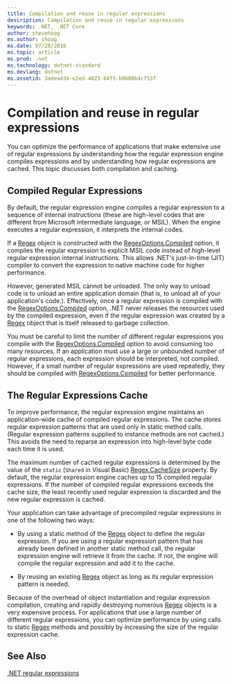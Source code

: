 ```yaml
---
title: Compilation and reuse in regular expressions
description: Compilation and reuse in regular expressions
keywords: .NET, .NET Core
author: stevehoag
ms.author: shoag
ms.date: 07/28/2016
ms.topic: article
ms.prod: .net
ms.technology: dotnet-standard
ms.devlang: dotnet
ms.assetid: 3adea434-e2ed-4023-b4f5-b0608b4cf53f
---
```


# Compilation and reuse in regular expressions

You can optimize the performance of applications that make extensive use of regular expressions by understanding how the regular expression engine compiles expressions and by understanding how regular expressions are cached. This topic discusses both compilation and caching.

## Compiled Regular Expressions

By default, the regular expression engine compiles a regular expression to a sequence of internal instructions (these are high-level codes that are different from Microsoft intermediate language, or MSIL). When the engine executes a regular expression, it interprets the internal codes.

If a [Regex](xref:System.Text.RegularExpressions.Regex) object is constructed with the [RegexOptions.Compiled](xref:System.Text.RegularExpressions.RegexOptions.Compiled) option, it compiles the regular expression to explicit MSIL code instead of high-level regular expression internal instructions. This allows .NET's just-in-time (JIT) compiler to convert the expression to native machine code for higher performance.

However, generated MSIL cannot be unloaded. The only way to unload code is to unload an entire application domain (that is, to unload all of your application's code.). Effectively, once a regular expression is compiled with the [RegexOptions.Compiled](xref:System.Text.RegularExpressions.RegexOptions.Compiled) option, .NET never releases the resources used by the compiled expression, even if the regular expression was created by a [Regex](xref:System.Text.RegularExpressions.Regex) object that is itself released to garbage collection.

You must be careful to limit the number of different regular expressions you compile with the [RegexOptions.Compiled](xref:System.Text.RegularExpressions.RegexOptions.Compiled) option to avoid consuming too many resources. If an application must use a large or unbounded number of regular expressions, each expression should be interpreted, not compiled. However, if a small number of regular expressions are used repeatedly, they should be compiled with [RegexOptions.Compiled](xref:System.Text.RegularExpressions.RegexOptions.Compiled) for better performance. 

## The Regular Expressions Cache

To improve performance, the regular expression engine maintains an application-wide cache of compiled regular expressions. The cache stores regular expression patterns that are used only in static method calls. (Regular expression patterns supplied to instance methods are not cached.) This avoids the need to reparse an expression into high-level byte code each time it is used.

The maximum number of cached regular expressions is determined by the value of the `static` (`Shared` in Visual Basic) [Regex.CacheSize](xref:System.Text.RegularExpressions.Regex.CacheSize) property. By default, the regular expression engine caches up to 15 compiled regular expressions. If the number of compiled regular expressions exceeds the cache size, the least recently used regular expression is discarded and the new regular expression is cached. 

Your application can take advantage of precompiled regular expressions in one of the following two ways:

* By using a static method of the [Regex](xref:System.Text.RegularExpressions.Regex) object to define the regular expression. If you are using a regular expression pattern that has already been defined in another static method call, the regular expression engine will retrieve it from the cache. If not, the engine will compile the regular expression and add it to the cache.

* By reusing an existing [Regex](xref:System.Text.RegularExpressions.Regex) object as long as its regular expression pattern is needed.


Because of the overhead of object instantiation and regular expression compilation, creating and rapidly destroying numerous [Regex](xref:System.Text.RegularExpressions.Regex) objects is a very expensive process. For applications that use a large number of different regular expressions, you can optimize performance by using calls to static [Regex](xref:System.Text.RegularExpressions.Regex) methods and possibly by increasing the size of the regular expression cache.

## See Also

[.NET regular expressions](regular-expressions.md)


